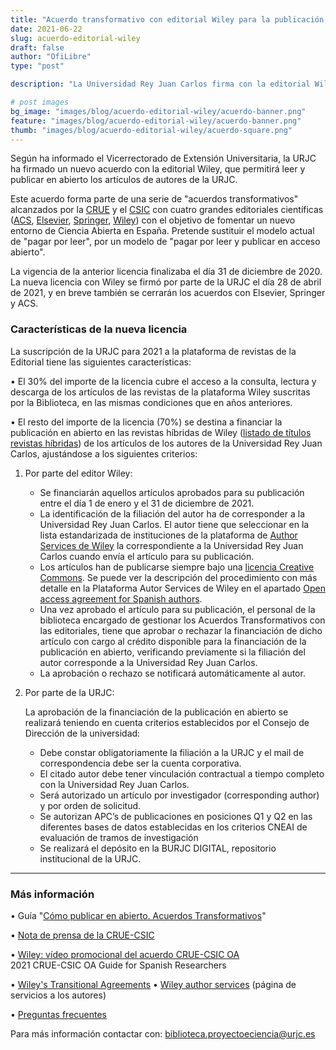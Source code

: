 ```yaml
---
title: "Acuerdo transformativo con editorial Wiley para la publicación en abierto"
date: 2021-06-22
slug: acuerdo-editorial-wiley
draft: false
author: "OfiLibre"
type: "post"

description: "La Universidad Rey Juan Carlos firma con la editorial Wiley la licencia para el acceso a sus artículos, y la publicación en abierto en sus revistas."

# post images 
bg_image: "images/blog/acuerdo-editorial-wiley/acuerdo-banner.png"
feature: "images/blog/acuerdo-editorial-wiley/acuerdo-banner.png"
thumb: "images/blog/acuerdo-editorial-wiley/acuerdo-square.png"
---
```

Según ha informado el Vicerrectorado de Extensión Universitaria, la URJC ha firmado un nuevo acuerdo con la editorial Wiley, que permitirá leer y publicar en abierto los artículos de autores de la URJC.

Este acuerdo forma parte de una serie de "acuerdos transformativos" alcanzados por la [CRUE](crue.org) y el [CSIC](https://www.csic.es/) con cuatro grandes editoriales científicas ([ACS](https://pubs.acs.org/page/4authors/editorial-offices.html), [Elsevier](https://www.elsevier.com/es-es), [Springer](https://www.springer.com/gp), [Wiley](https://www.wiley.com/en-es)) con el objetivo de fomentar un nuevo entorno de Ciencia Abierta en España. Pretende sustituir el modelo actual de "pagar por leer", por un modelo de "pagar por leer y publicar en acceso abierto".

La vigencia de la anterior licencia finalizaba el día 31 de diciembre de 2020. La nueva licencia con Wiley se firmó por parte de la URJC el día 28 de abril de 2021, y en breve también se cerrarán los acuerdos con Elsevier, Springer y ACS.

### Características de la nueva licencia

La suscripción de la URJC para 2021 a la plataforma de revistas de la Editorial tiene las siguientes características:

   • El 30% del importe de la licencia cubre el acceso a la consulta, lectura y descarga de los artículos de las revistas de la plataforma Wiley suscritas por la Biblioteca, en las mismas condiciones que en años anteriores.
    
   • El resto del importe de la licencia (70%) se destina a financiar la publicación en abierto en las revistas híbridas de Wiley ([listado de títulos revistas híbridas](https://www.urjc.es/images/Biblioteca/Servicios/AccesoAbierto/LIST_only_hybrid_titles_2021.xlsx)) de los artículos de los autores de la Universidad Rey Juan Carlos, ajustándose a los siguientes criterios:
    
   1. Por parte del editor Wiley:
       
       - Se financiarán aquellos artículos aprobados para su publicación entre el día 1 de enero y el 31 de diciembre de 2021.
       - La identificación de la filiación del autor ha de corresponder a la Universidad Rey Juan Carlos. El autor tiene que seleccionar en la lista estandarizada de instituciones de la plataforma de [Author Services de Wiley](https://authorservices.wiley.com/author-resources/Journal-Authors/open-access/affiliation-policies-payments/crue-csic-agreement.html) la correspondiente a la Universidad Rey Juan Carlos cuando envía el artículo para su publicación.
       - Los artículos han de publicarse siempre bajo una [licencia Creative Commons](https://creativecommons.org/licenses/?lang=es_ES). Se puede ver la descripción del procedimiento con más detalle en la Plataforma Autor Services de Wiley en el apartado [Open access agreement for Spanish authors](https://authorservices.wiley.com/author-resources/Journal-Authors/open-access/affiliation-policies-payments/crue-csic-agreement.html).
       - Una vez aprobado el artículo para su publicación, el personal de la biblioteca encargado de gestionar los Acuerdos Transformativos con las editoriales, tiene que aprobar o rechazar la financiación de dicho artículo con cargo al crédito disponible para la financiación de la publicación en abierto, verificando previamente si la filiación del autor corresponde a la Universidad Rey Juan Carlos.
       - La aprobación o rechazo se notificará automáticamente al autor.
    
2. Por parte de la URJC:

    La aprobación de la financiación de la publicación en abierto se realizará teniendo en cuenta criterios establecidos por el Consejo de Dirección de la universidad:
    - Debe constar obligatoriamente la filiación a la URJC y el mail de correspondencia debe ser la cuenta corporativa.
    - El citado autor debe tener vinculación contractual a tiempo completo con la Universidad Rey Juan Carlos.
    - Será autorizado un artículo por investigador (corresponding author) y por orden de solicitud.
    - Se autorizan APC’s de publicaciones en posiciones Q1 y Q2 en las diferentes bases de datos establecidas en los criterios CNEAI de evaluación de tramos de investigación
    - Se realizará el depósito en la BURJC DIGITAL, repositorio institucional de la URJC.

_______________________________________________________

### Más información
   
• Guía "[Cómo publicar en abierto. Acuerdos Transformativos](https://urjc.libguides.com/publicarabierto/wiley)"

• [Nota de prensa de la CRUE-CSIC](https://www.crue.org/2021/04/crue-csic-wiley-acuerdo-acceso-abierto-en-espana/)

• [Wiley: vídeo promocional del acuerdo CRUE-CSIC OA](https://watch.wibbitz.com/?id=b114753f773894645983f93db622cd3a1&cl=#000000&cl4=)  
                2021 CRUE-CSIC OA Guide for Spanish Researchers

• [Wiley's Transitional Agreements](https://www.wiley.com/network/archive/wiley-s-transitional-agreements-a-summary)
• [Wiley author services](https://authorservices.wiley.com/home.html) (página de servicios a los autores)

• [Preguntas frecuentes](https://www.urjc.es/images/Biblioteca/Servicios/AccesoAbierto/CRUE-CSIC_ES_Preguntas_frecuentes_sobre_las_cuentas_Wiley_Open_Access.pdf)


    
Para más información contactar con: [biblioteca.proyectoeciencia@urjc.es](mailto:biblioteca.proyectoeciencia@urjc.es)